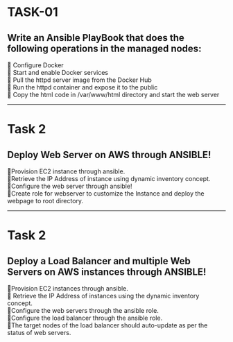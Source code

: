 # TASK-01
## Write an Ansible PlayBook that does the following operations in the managed nodes:
🔅 Configure Docker <br/>
🔅 Start and enable Docker services <br/>
🔅 Pull the httpd server image from the Docker Hub <br/>
🔅 Run the httpd container and expose it to the public <br/>
🔅 Copy the html code in /var/www/html directory and start the web server <br/>

-----------------------------------------------------------------------------------------------------------

# Task 2
## Deploy Web Server on AWS through ANSIBLE!
🔅Provision EC2 instance through ansible. <br/>
🔅Retrieve the IP Address of instance using dynamic inventory concept. <br/>
🔅Configure the web server through ansible! <br/>
🔅Create role for webserver to customize the Instance and deploy the webpage to root directory.  <br/>

------------------------------------------------------------------------------------------------------------

# Task 2
## Deploy a Load Balancer and multiple Web Servers on AWS instances through ANSIBLE!
🔅Provision EC2 instances through ansible. <br/>
🔅 Retrieve the IP Address of instances using the dynamic inventory concept. <br/>
🔅Configure the web servers through the ansible role. <br/> 
🔅Configure the load balancer through the ansible role. <br/>
🔅The target nodes of the load balancer should auto-update as per the status of web servers. <br/>
